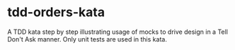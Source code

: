 tdd-orders-kata
===============

A TDD kata step by step illustrating usage of mocks to drive design in a Tell Don't Ask manner. Only unit tests are used in this kata.
